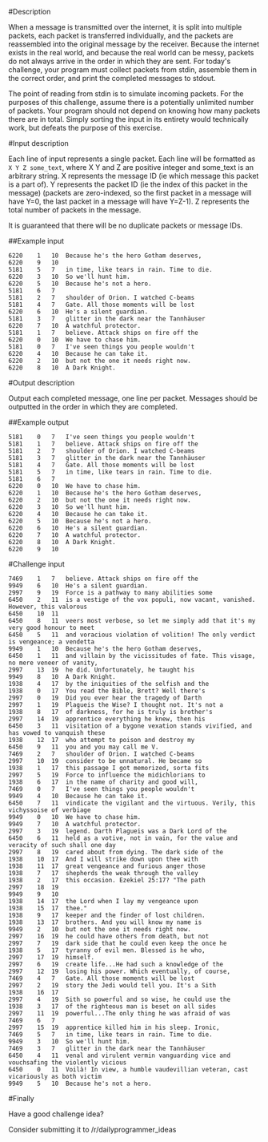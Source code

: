#Description

When a message is transmitted over the internet, it is split into multiple packets, each packet is transferred individually, and the packets are reassembled into the original message by the receiver. Because the internet exists in the real world, and because the real world can be messy, packets do not always arrive in the order in which they are sent. For today's challenge, your program must collect packets from stdin, assemble them in the correct order, and print the completed messages to stdout. 

The point of reading from stdin is to simulate incoming packets. For the purposes of this challenge, assume there is a potentially unlimited number of packets. Your program should not depend on knowing how many packets there are in total. Simply sorting the input in its entirety would technically work, but defeats the purpose of this exercise.

#Input description

Each line of input represents a single packet. Each line will be formatted as `X Y Z some_text`, where X Y and Z are positive integer and some_text is an arbitrary string. X represents the message ID (ie which message this packet is a part of). Y represents the packet ID (ie the index of this packet in the message) (packets are zero-indexed, so the first packet in a message will have Y=0, the last packet in a message will have Y=Z-1). Z represents the total number of packets in the message. 

It is guaranteed that there will be no duplicate packets or message IDs.

##Example input

    6220	1	10	Because he's the hero Gotham deserves, 
    6220	9	10	 
    5181	5	7	in time, like tears in rain. Time to die.
    6220	3	10	So we'll hunt him. 
    6220	5	10	Because he's not a hero. 
    5181	6	7	 
    5181	2	7	shoulder of Orion. I watched C-beams 
    5181	4	7	Gate. All those moments will be lost 
    6220	6	10	He's a silent guardian. 
    5181	3	7	glitter in the dark near the Tannhäuser 
    6220	7	10	A watchful protector. 
    5181	1	7	believe. Attack ships on fire off the 
    6220	0	10	We have to chase him. 
    5181	0	7	I've seen things you people wouldn't 
    6220	4	10	Because he can take it. 
    6220	2	10	but not the one it needs right now. 
    6220	8	10	A Dark Knight. 

#Output description

Output each completed message, one line per packet. Messages should be outputted in the order in which they are completed.

##Example output

    5181	0	7	I've seen things you people wouldn't 
    5181	1	7	believe. Attack ships on fire off the 
    5181	2	7	shoulder of Orion. I watched C-beams 
    5181	3	7	glitter in the dark near the Tannhäuser 
    5181	4	7	Gate. All those moments will be lost 
    5181	5	7	in time, like tears in rain. Time to die.
    5181	6	7	 
    6220	0	10	We have to chase him. 
    6220	1	10	Because he's the hero Gotham deserves, 
    6220	2	10	but not the one it needs right now. 
    6220	3	10	So we'll hunt him. 
    6220	4	10	Because he can take it. 
    6220	5	10	Because he's not a hero. 
    6220	6	10	He's a silent guardian. 
    6220	7	10	A watchful protector. 
    6220	8	10	A Dark Knight. 
    6220	9	10	 

#Challenge input

    7469	1	7	believe. Attack ships on fire off the 
    9949	6	10	He's a silent guardian. 
    2997	9	19	Force is a pathway to many abilities some
    6450	2	11	is a vestige of the vox populi, now vacant, vanished. However, this valorous 
    6450	10	11	 
    6450	8	11	veers most verbose, so let me simply add that it's my very good honour to meet 
    6450	5	11	and voracious violation of volition! The only verdict is vengeance; a vendetta 
    9949	1	10	Because he's the hero Gotham deserves, 
    6450	1	11	and villain by the vicissitudes of fate. This visage, no mere veneer of vanity, 
    2997	13	19	he did. Unfortunately, he taught his
    9949	8	10	A Dark Knight. 
    1938	4	17	by the iniquities of the selfish and the 
    1938	0	17	You read the Bible, Brett? Well there's 
    2997	0	19	Did you ever hear the tragedy of Darth
    2997	1	19	Plagueis the Wise? I thought not. It's not a
    1938	8	17	of darkness, for he is truly is brother's 
    2997	14	19	apprentice everything he knew, then his
    6450	3	11	visitation of a bygone vexation stands vivified, and has vowed to vanquish these 
    1938	12	17	who attempt to poison and destroy my 
    6450	9	11	you and you may call me V.
    7469	2	7	shoulder of Orion. I watched C-beams 
    2997	10	19	consider to be unnatural. He became so 
    1938	1	17	this passage I got memorized, sorta fits 
    2997	5	19	Force to influence the midichlorians to
    1938	6	17	in the name of charity and good will, 
    7469	0	7	I've seen things you people wouldn't 
    9949	4	10	Because he can take it. 
    6450	7	11	vindicate the vigilant and the virtuous. Verily, this vichyssoise of verbiage 
    9949	0	10	We have to chase him. 
    9949	7	10	A watchful protector. 
    2997	3	19	legend. Darth Plagueis was a Dark Lord of the
    6450	6	11	held as a votive, not in vain, for the value and veracity of such shall one day 
    2997	8	19	cared about from dying. The dark side of the
    1938	10	17	And I will strike down upon thee with 
    1938	11	17	great vengeance and furious anger those 
    1938	7	17	shepherds the weak through the valley 
    1938	2	17	this occasion. Ezekiel 25:17? "The path 
    2997	18	19	 
    9949	9	10	 
    1938	14	17	the Lord when I lay my vengeance upon 
    1938	15	17	thee." 
    1938	9	17	keeper and the finder of lost children. 
    1938	13	17	brothers. And you will know my name is 
    9949	2	10	but not the one it needs right now. 
    2997	16	19	he could have others from death, but not
    2997	7	19	dark side that he could even keep the once he
    1938	5	17	tyranny of evil men. Blessed is he who, 
    2997	17	19	himself. 
    2997	6	19	create life...He had such a knowledge of the
    2997	12	19	losing his power. Which eventually, of course,
    7469	4	7	Gate. All those moments will be lost 
    2997	2	19	story the Jedi would tell you. It's a Sith
    1938	16	17	 
    2997	4	19	Sith so powerful and so wise, he could use the
    1938	3	17	of the righteous man is beset on all sides 
    2997	11	19	powerful...The only thing he was afraid of was
    7469	6	7	 
    2997	15	19	apprentice killed him in his sleep. Ironic,
    7469	5	7	in time, like tears in rain. Time to die.
    9949	3	10	So we'll hunt him. 
    7469	3	7	glitter in the dark near the Tannhäuser 
    6450	4	11	venal and virulent vermin vanguarding vice and vouchsafing the violently vicious 
    6450	0	11	Voilà! In view, a humble vaudevillian veteran, cast vicariously as both victim 
    9949	5	10	Because he's not a hero. 

#Finally

Have a good challenge idea?

Consider submitting it to /r/dailyprogrammer_ideas